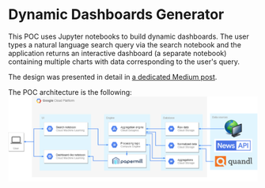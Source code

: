 # Dynamic Dashboards Generator
This POC uses Jupyter notebooks to build dynamic dashboards.
The user types a natural language search query via the search notebook
and the application returns an interactive dashboard (a separate notebook)
containing multiple charts with data corresponding to the user's query.

The design was presented in detail in [a dedicated Medium post](https://towardsdatascience.com/creating-notebook-based-dynamic-dashboards-91f936adc6f3).

The POC architecture is the following:
![POC Architecture](poc_architecture.png)

